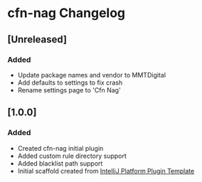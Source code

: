 <!-- Keep a Changelog guide -> https://keepachangelog.com -->

# cfn-nag Changelog

## [Unreleased]
### Added
- Update package names and vendor to MMTDigital
- Add defaults to settings to fix crash
- Rename settings page to 'Cfn Nag'

## [1.0.0]
### Added
- Created cfn-nag initial plugin
- Added custom rule directory support
- Added blacklist path support
- Initial scaffold created from [IntelliJ Platform Plugin Template](https://github.com/JetBrains/intellij-platform-plugin-template)
